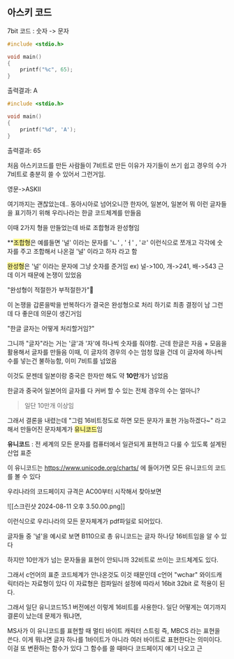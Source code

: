## 아스키 코드

7bit 코드 : 숫자 -> 문자

~~~c
#include <stdio.h>

void main() 
{
	printf("%c", 65);
}
~~~
출력결과: A

~~~c
#include <stdio.h>

void main() 
{
	printf("%d", 'A');
}
~~~
출력결과: 65

처음 아스키코드를 만든 사람들이 7비트로 만든 이유가 자기들이 쓰기 쉽고 경우의 수가 7비트로 충분히 쓸 수 있어서 그런거임.

영문->ASKII

여기까지는 괜찮았는데..
동아시아로 넘어오니깐 한자어, 일본어, 일본어 뭐 이런 글자들을 표기하기 위해 우리나라는 한글 코드체계를 만들음

이때 2가지 형을 만들었는데 바로 조합형과 완성형임

**<span style="background:#fff88f">조합형</span>은 예를들면 '널' 이라는 문자를 'ㄴ' , 'ㅓ' , 'ㄹ' 이런식으로 쪼개고 각각에 숫자를 주고 조합해서 나온걸 '널' 이라고 하자 라고 함 

<span style="background:#fff88f">완성형</span>은 '널' 이라는 문자에 그냥 숫자를 준거임 
ex) 널->100, 개->241, 배->543
근데 이거 때문에 논쟁이 있었음 

"완성형이 적절한가 부적절한가"

이 논쟁을 갑론을박을 반복하다가 결국은 완성형으로 처리 하기로 최종 결정이 남
그런데 다 좋은데 의문이 생긴거임

"한글 글자는 어떻게 처리할거임?"

그니까 "글자"라는 거는 '글'과 '자'에 하나씩 숫자를 줘야함.
근데 한글은 자음 + 모음을 활용해서 글자를 만들음
이때, 이 글자의 경우의 수는 엄청 많을 건데 이 글자에 하나씩 수를 넣는건 불하능함, 이미 7비트를 넘었음

이것도 문젠데 일본이랑 중국은 한자만 해도 약 **10만**개가 넘었음 

한글과 중국어 일본어의 글자를 다 커버 할 수 있는 전체 경우의 수는 얼마니?
> 일단 10만개 이상임

그래서 결론을 내렸는데 "그럼 16비트정도로 하면 모든 문자가 표현 가능하겠다~" 라고 해서 만들어진 문자체계가 <span style="background:#fff88f">유니코드</span>임 

**유니코드** : 전 세계의 모든 문자를 컴퓨터에서 일관되게 표현하고 다룰 수 있도록 설계된 산업 표준

이 유니코드는 https://www.unicode.org/charts/ 에 들어가면 모든 유니코드의 코드를 볼 수 있다

우리나라의 코드페이지 규격은 AC00부터 시작해서 찾아보면

![[스크린샷 2024-08-11 오후 3.50.00.png]]

이런식으로 우리나라의 모든 문자체계가 pdf파일로 되어있다.

글자들 중 '널'을 예시로 보면 B110으로 총 유니코드는 글자 하나당 16비트임을 알 수 있다

하지만 10만개가 넘는 문자들을 표현이 안되니까 32비트로 쓰이는 코드체계도 있다.

그래서 c언어의 표준 코드체계가 안나온것도 이것 때문인데 c언어 "wchar" 와이드캐릭터라는 자료형이 있다 이 자료형은 컴파일러 설정에 따라서 16bit 32bit 로 적용이 된다.

그래서 일단 유니코드15.1 버전에선 이렇게 16비트를 사용한다. 
일단 어떻게는 여기까지 결론이 났는데 문제가 뭐냐면,

MS사가 이 유니코드를 표현할 때 멀티 바이트 캐릭터 스트링 즉, MBCS 라는 표현을 쓴다. 
이게 뭐냐면 글자 하나를 1바이트가 아니라 여러 바이트로 표현한다는 의미이다.
이걸 또 변환하는 함수가 있다 그 함수를 쓸 때마다 코드페이지 얘기 나오고 근